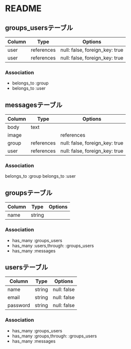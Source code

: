 # README
## groups_usersテーブル
|Column|Type|Options|
|------|----|-------|
|user|references|null: false, foreign_key: true|
|user|references|null: false, foreign_key: true|
### Association
- belongs_to :group
- belongs_to :user

## messagesテーブル
|Column|Type|Options|
|------|----|-------|
|body|text|   |
|image||references|
|group|references|null: false, foreign_key: true |
|user|references|null: false, foreign_key: true|
### Association
belongs_to :group
belongs_to :user

## groupsテーブル
|Column|Type|Options|
|------|----|-------|
|name|string|
### Association
- has_many :groups_users
- has_many :users,through: :groups_users
- has_many :messages
## usersテーブル
|Column|Type|Options|
|------|----|-------|
|name|string|null: false|
|email|string|null: false|
|password|string|null: false|
### Association
- has_many :groups_users
- has_many :groups,through: :groups_users
- has_many :messages
